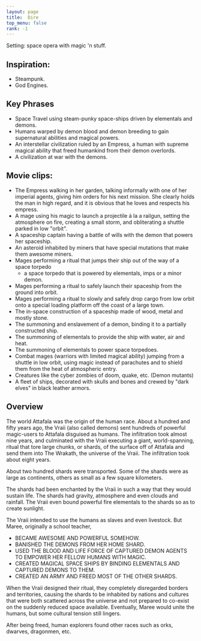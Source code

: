 ```yaml
---
layout: page
title:  Dire
top_menu: false
rank: -1
---
```


Setting: space opera with magic 'n stuff.

## Inspiration:
* Steampunk.
* God Engines.

## Key Phrases
* Space Travel using steam-punky space-ships driven by elementals and demons.
* Humans warped by demon blood and demon breeding to gain supernatural abilities
and magical powers.
* An interstellar civilization ruled by an Empress, a human with supreme magical
  ability that freed humankind from their demon overlords.
* A civilization at war with the demons.

## Movie clips:

* The Empress walking in her garden, talking informally with one of her imperial agents,
  giving him orders for his next mission. She clearly holds the man in high regard, and
  it is obvious that he loves and respects his empress.
* A mage using his magic to launch a projectile á la a railgun,
  setting the atmosphere on fire, creating a small storm, and obliterating
  a shuttle parked in low "orbit".
* A spaceship captain having a battle of wills with the demon that powers her spaceship.
* An asteroid inhabited by miners that have special mutations that make them awesome miners.
* Mages performing a ritual that jumps their ship out of the way of a space torpedo
  - a space torpedo that is powered by elementals, imps or a minor demon.
* Mages performing a ritual to safely launch their spaceship from the ground into orbit.
* Mages performing a ritual to slowly and safely drop cargo from low orbit onto a
  special loading platform off the coast of a large town.
* The in-space construction of a spaceship made of wood, metal and mostly stone.
* The summoning and enslavement of a demon, binding it to a partially constructed ship.
* The summoning of elementals to provide the ship with water, air and heat.
* The summoning of elementals to power space torpedoes.
* Combat mages (warriors with limited magical ability) jumping
  from a shuttle in low orbit, using magic instead of parachutes
  and to shield them from the heat of atmospheric entry.
* Creatures like the cyber zombies of doom, quake, etc. (Demon mutants)
* A fleet of ships, decorated with skulls and bones and crewed by "dark elves" in black leather armors.


## Overview
The world Attafala was the origin of the human race.  About a hundred and fifty
years ago, the Vraii (also called demons) sent hundreds of powerful magic-users
to Attafala disguised as humans.  The infiltration took almost nine years, and
culminated with the Vraii executing a giant, world-spanning, ritual that tore
large chunks, or shards, of the surface off of Attafala and send them into The
Wrakath, the universe of the Vraii. The infiltration took about eight years.

About two hundred shards were transported. Some of the shards were as large as
continents, others as small as a few square kilometers.

The shards had been enchanted by the Vraii in such a way that they would
sustain life.  The shards had gravity, atmosphere and even clouds and rainfall.
The Vraii even bound powerful fire elementals to the shards so as to create
sunlight.

The Vraii intended to use the humans as slaves and even livestock.
But Maree, originally a school teacher,
* BECAME AWESOME AND POWERFUL SOMEHOW.
* BANISHED THE DEMONS FROM HER HOME SHARD.
* USED THE BLOOD AND LIFE FORCE OF CAPTURED DEMON AGENTS
TO EMPOWER HER FELLOW HUMANS WITH MAGIC.
* CREATED MAGICAL SPACE SHIPS BY BINDING ELEMENTALS AND
CAPTURED DEMONS TO THEM.
* CREATED AN ARMY AND FREED MOST OF THE OTHER SHARDS.

When the Vraii designed their ritual, they completely disregarded borders and territories,
causing the shards to be inhabited by nations and cultures that were both scattered across
the universe and not prepared to co-exist on the suddenly reduced space available.
Eventually, Maree would unite the humans, but some cultural tension still lingers.

After being freed, human explorers found other races such as orks, dwarves,
dragonmen, etc.
